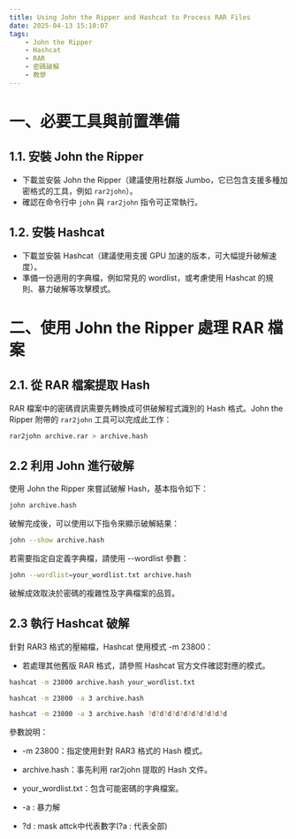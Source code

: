 ```yaml
---
title: Using John the Ripper and Hashcat to Process RAR Files
date: 2025-04-13 15:10:07
tags:
    - John the Ripper
    - Hashcat
    - RAR
    - 密碼破解
    - 教學
---
```


# 一、必要工具與前置準備

## 1.1. 安裝 John the Ripper

- 下載並安裝 John the Ripper（建議使用社群版 Jumbo，它已包含支援多種加密格式的工具，例如 `rar2john`）。
- 確認在命令行中 `john` 與 `rar2john` 指令可正常執行。

## 1.2. 安裝 Hashcat

- 下載並安裝 Hashcat（建議使用支援 GPU 加速的版本，可大幅提升破解速度）。
- 準備一份適用的字典檔，例如常見的 wordlist，或考慮使用 Hashcat 的規則、暴力破解等攻擊模式。

# 二、使用 John the Ripper 處理 RAR 檔案

## 2.1. 從 RAR 檔案提取 Hash

RAR 檔案中的密碼資訊需要先轉換成可供破解程式識別的 Hash 格式。John the Ripper 附帶的 `rar2john` 工具可以完成此工作：

```bash
rar2john archive.rar > archive.hash
```

## 2.2 利用 John 進行破解
使用 John the Ripper 來嘗試破解 Hash，基本指令如下：

```bash
john archive.hash
```
破解完成後，可以使用以下指令來顯示破解結果：

```bash
john --show archive.hash
```
若需要指定自定義字典檔，請使用 --wordlist 參數：

```bash
john --wordlist=your_wordlist.txt archive.hash
```
破解成效取決於密碼的複雜性及字典檔案的品質。

## 2.3 執行 Hashcat 破解
針對 RAR3 格式的壓縮檔，Hashcat 使用模式 -m 23800：
- 若處理其他舊版 RAR 格式，請參照 Hashcat 官方文件確認對應的模式。

```bash
hashcat -m 23800 archive.hash your_wordlist.txt

hashcat -m 23800 -a 3 archive.hash

hashcat -m 23800 -a 3 archive.hash ?d?d?d?d?d?d?d?d?d?d
```

參數說明：

- -m 23800：指定使用針對 RAR3 格式的 Hash 模式。

- archive.hash：事先利用 rar2john 提取的 Hash 文件。

- your_wordlist.txt：包含可能密碼的字典檔案。
- -a : 暴力解
- ?d : mask attck中代表數字(?a : 代表全部)